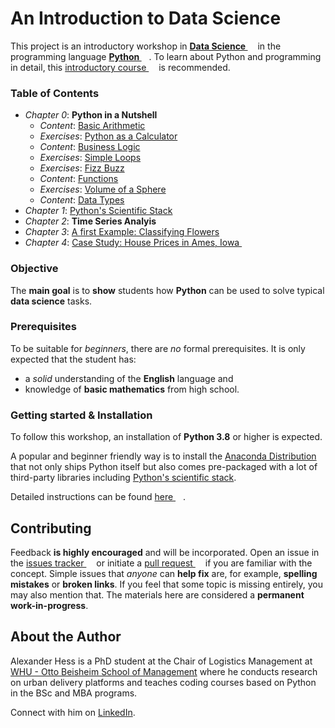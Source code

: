 # An Introduction to Data Science

This project is an introductory workshop
    in **[Data Science <img height="12" style="display: inline-block" src="static/link/to_wiki.png">](https://en.wikipedia.org/wiki/Data_science)**
    in the programming language **[Python <img height="12" style="display: inline-block" src="static/link/to_py.png">](https://www.python.org/)**.
To learn about Python and programming in detail,
    this [introductory course <img height="12" style="display: inline-block" src="static/link/to_gh.png">](https://github.com/webartifex/intro-to-python) is recommended.


### Table of Contents

- *Chapter 0*: **Python in a Nutshell**
  - *Content*: [Basic Arithmetic](00_python_in_a_nutshell/00_content_arithmetic.ipynb)
  - *Exercises*: [Python as a Calculator](00_python_in_a_nutshell/01_exercises_calculator.ipynb)
  - *Content*: [Business Logic](00_python_in_a_nutshell/02_content_logic.ipynb)
  - *Exercises*: [Simple Loops](00_python_in_a_nutshell/03_exercises_loops.ipynb)
  - *Exercises*: [Fizz Buzz](00_python_in_a_nutshell/04_exercises_fizz_buzz.ipynb)
  - *Content*: [Functions](00_python_in_a_nutshell/05_content_functions.ipynb)
  - *Exercises*: [Volume of a Sphere](00_python_in_a_nutshell/06_exercises_volume.ipynb)
  - *Content*: [Data Types](00_python_in_a_nutshell/07_content_data_types.ipynb)
- *Chapter 1*: [Python's Scientific Stack](01_scientific_stack/00_content.ipynb)
- *Chapter 2*: **Time Series Analyis**
- *Chapter 3*: [A first Example: Classifying Flowers](02_classification/00_content.ipynb)
- *Chapter 4*: [Case Study: House Prices in Ames, Iowa <img height="12" style="display: inline-block" src="static/link/to_gh.png">](https://github.com/webartifex/ames-housing)


### Objective

The **main goal** is to **show** students
    how **Python** can be used to solve typical **data science** tasks.


### Prerequisites

To be suitable for *beginners*, there are *no* formal prerequisites.
It is only expected that the student has:
- a *solid* understanding of the **English** language and
- knowledge of **basic mathematics** from high school.


### Getting started & Installation

To follow this workshop, an installation of **Python 3.8** or higher is expected.

A popular and beginner friendly way is
    to install the [Anaconda Distribution](https://www.anaconda.com/products/individual)
    that not only ships Python itself
    but also comes pre-packaged with a lot of third-party libraries
    including [Python's scientific stack](https://scipy.org/about.html).

Detailed instructions can be found [here <img height="12" style="display: inline-block" src="static/link/to_gh.png">](https://github.com/webartifex/intro-to-python#installation).


## Contributing

Feedback **is highly encouraged** and will be incorporated.
Open an issue in the [issues tracker <img height="12" style="display: inline-block" src="static/link/to_gh.png">](https://github.com/webartifex/intro-to-data-science/issues)
    or initiate a [pull request <img height="12" style="display: inline-block" src="static/link/to_gh.png">](https://help.github.com/en/articles/about-pull-requests)
    if you are familiar with the concept.
Simple issues that *anyone* can **help fix** are, for example,
    **spelling mistakes** or **broken links**.
If you feel that some topic is missing entirely, you may also mention that.
The materials here are considered a **permanent work-in-progress**.


## About the Author

Alexander Hess is a PhD student
    at the Chair of Logistics Management at [WHU - Otto Beisheim School of Management](https://www.whu.edu)
    where he conducts research on urban delivery platforms
    and teaches coding courses based on Python in the BSc and MBA programs.

Connect with him on [LinkedIn](https://www.linkedin.com/in/webartifex).

